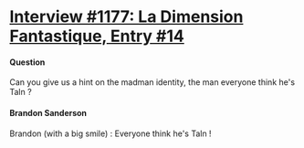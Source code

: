 # [Interview #1177: La Dimension Fantastique, Entry #14](https://www.theoryland.com/intvmain.php?i=1177#14)

#### Question

Can you give us a hint on the madman identity, the man everyone think he's Taln ?

#### Brandon Sanderson

Brandon (with a big smile) : Everyone think he's Taln !

